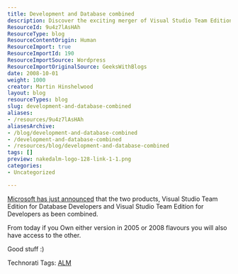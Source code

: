 ```yaml
---
title: Development and Database combined
description: Discover the exciting merger of Visual Studio Team Editions for Developers and Database Developers, enhancing your development experience. Learn more!
ResourceId: 9u4z7lAsHAh
ResourceType: blog
ResourceContentOrigin: Human
ResourceImport: true
ResourceImportId: 190
ResourceImportSource: Wordpress
ResourceImportOriginalSource: GeeksWithBlogs
date: 2008-10-01
weight: 1000
creator: Martin Hinshelwood
layout: blog
resourceTypes: blog
slug: development-and-database-combined
aliases:
- /resources/9u4z7lAsHAh
aliasesArchive:
- /blog/development-and-database-combined
- /development-and-database-combined
- /resources/blog/development-and-database-combined
tags: []
preview: nakedalm-logo-128-link-1-1.png
categories:
- Uncategorized

---
```

[Microsoft has just announced](http://blogs.msdn.com/gertd/archive/2008/09/29/team-developer-team-data-team-developer.aspx) that the two products, Visual Studio Team Edition for Database Developers and Visual Studio Team Edition for Developers as been combined.

From today if you Own either version in 2005 or 2008 flavours you will also have access to the other.

Good stuff :)

Technorati Tags: [ALM](http://technorati.com/tags/ALM)
